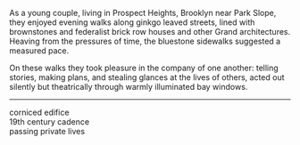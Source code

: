 As a young couple, living in Prospect Heights, Brooklyn near Park Slope, they enjoyed evening walks along ginkgo leaved streets, lined with brownstones and federalist brick row houses and other Grand architectures. Heaving from the pressures of time, the bluestone sidewalks suggested a measured pace.  

On these walks they took pleasure in the company of one another: telling stories, making plans, and stealing glances at the lives of others, acted out silently but theatrically through warmly illuminated bay windows.  

---

corniced edifice  
19th century cadence  
passing private lives
